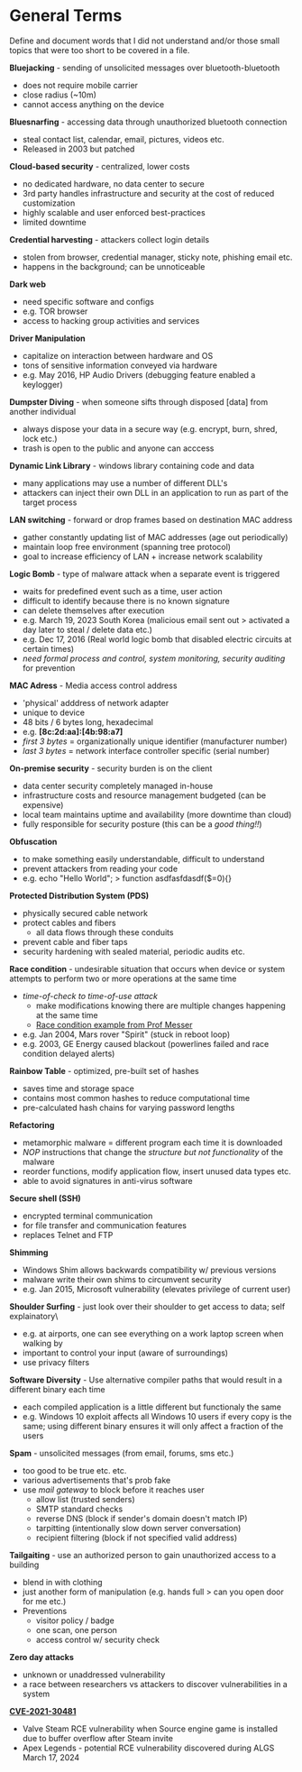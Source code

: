 # General Terms

Define and document words that I did not understand and/or those small topics that were too short to be covered in a file.

**Bluejacking** - sending of unsolicited messages over bluetooth-bluetooth
- does not require mobile carrier 
- close radius (~10m)
- cannot access anything on the device

**Bluesnarfing** - accessing data through unauthorized bluetooth connection
- steal contact list, calendar, email, pictures, videos etc. 
- Released in 2003 but patched

**Cloud-based security** - centralized, lower costs
- no dedicated hardware, no data center to secure
- 3rd party handles infrastructure and security at the cost of reduced customization
- highly scalable and user enforced best-practices
- limited downtime

**Credential harvesting** - attackers collect login details
- stolen from browser, credential manager, sticky note, phishing email etc.
- happens in the background; can be unnoticeable

**Dark web**
- need specific software and configs
- e.g. TOR browser
- access to hacking group activities and services

**Driver Manipulation**
- capitalize on interaction between hardware and OS
- tons of sensitive information conveyed via hardware
- e.g. May 2016, HP Audio Drivers (debugging feature enabled a keylogger)

**Dumpster Diving** - when someone sifts through disposed [data] from another individual
- always dispose your data in a secure way (e.g. encrypt, burn, shred, lock etc.)
- trash is open to the public and anyone can acccess

**Dynamic Link Library** - windows library containing code and data
- many applications may use a number of different DLL's
- attackers can inject their own DLL in an application to run as part of the target process

**LAN switching** - forward or drop frames based on destination MAC address
- gather constantly updating list of MAC addresses (age out periodically)
- maintain loop free environment (spanning tree protocol)
- goal to increase efficiency of LAN + increase network scalability

**Logic Bomb** - type of malware attack when a separate event is triggered
- waits for predefined event such as a time, user action
- difficult to identify because there is no known signature
- can delete themselves after execution
- e.g. March 19, 2023 South Korea (malicious email sent out > activated a day later to steal / delete data etc.)
- e.g. Dec 17, 2016 (Real world logic bomb that disabled electric circuits at certain times)
- *need formal process and control, system monitoring, security auditing* for prevention

**MAC Adress** - Media access control address
- 'physical' adddress of network adapter
- unique to device
- 48 bits / 6 bytes long, hexadecimal
- e.g. **[8c:2d:aa]:[4b:98:a7]**
- *first 3 bytes* = organizationally unique identifier (manufacturer number)
- *last 3 bytes* = network interface controller specific (serial number)

**On-premise security** - security burden is on the client
- data center security completely managed in-house
- infrastructure costs and resource management budgeted (can be expensive)
- local team maintains uptime and availability (more downtime than cloud)
- fully responsible for security posture (this can be a *good thing!!*)

**Obfuscation**
- to make something easily understandable, difficult to understand
- prevent attackers from reading your code
- e.g. echo "Hello World"; > function asdfasfdasdf($=0){} 

**Protected Distribution System (PDS)**
- physically secured cable network
- protect cables and fibers
    - all data flows through these conduits
- prevent cable and fiber taps
- security hardening with sealed material, periodic audits etc.

**Race condition** - undesirable situation that occurs when device or system attempts to perform two or more operations at the same time
- *time-of-check to time-of-use attack*
    - make modifications knowing there are multiple changes happening at the same time
    - [Race condition example from Prof Messer](https://www.youtube.com/watch?v=zg_kTCOcinQ&list=PLG49S3nxzAnkL2ulFS3132mOVKuzzBxA8&index=34)
- e.g. Jan 2004, Mars rover "Spirit" (stuck in reboot loop)
- e.g. 2003, GE Energy caused blackout (powerlines failed and race condition delayed alerts)

**Rainbow Table** - optimized, pre-built set of hashes
- saves time and storage space
- contains most common hashes to reduce computational time
- pre-calculated hash chains for varying password lengths

**Refactoring**
- metamorphic malware = different program each time it is downloaded
- *NOP* instructions that change the *structure but not functionality* of the malware
- reorder functions, modify application flow, insert unused data types etc.
- able to avoid signatures in anti-virus software

**Secure shell (SSH)**
- encrypted terminal communication
- for file transfer and communication features
- replaces Telnet and FTP

**Shimming**
- Windows Shim allows backwards compatibility w/ previous versions
- malware write their own shims to circumvent security
- e.g. Jan 2015, Microsoft vulnerability (elevates privilege of current user)

**Shoulder Surfing** - just look over their shoulder to get access to data; self explainatory\
- e.g. at airports, one can see everything on a work laptop screen when walking by
- important to control your input (aware of surroundings)
- use privacy filters

**Software Diversity** - Use alternative compiler paths that would result in a different binary each time
- each compiled application is a little different but functionaly the same
- e.g. Windows 10 exploit affects all Windows 10 users if every copy is the same; using different binary ensures it will only affect a fraction of the users

**Spam** - unsolicited messages (from email, forums, sms etc.)
- too good to be true etc. etc.
- various advertisements that's prob fake
- use *mail gateway* to block before it reaches user
    - allow list (trusted senders)
    - SMTP standard checks
    - reverse DNS (block if sender's domain doesn't match IP)
    - tarpitting (intentionally slow down server conversation)
    - recipient filtering (block if not specified valid address)

**Tailgaiting** - use an authorized person to gain unauthorized access to a building
- blend in with clothing
- just another form of manipulation (e.g. hands full > can you open door for me etc.)
- Preventions
    - visitor policy / badge
    - one scan, one person
    - access control w/ security check
    
**Zero day attacks**
- unknown or unaddressed vulnerability
- a race between researchers vs attackers to discover vulnerabilities in a system 

[**CVE-2021-30481**](https://nvd.nist.gov/vuln/detail/CVE-2021-30481#range-6515607) 
- Valve Steam RCE vulnerability when Source engine game is installed due to buffer overflow after Steam invite
- Apex Legends - potential RCE vulnerability discovered during ALGS March 17, 2024